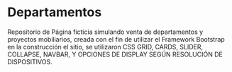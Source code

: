 # Departamentos

Repositorio de Página ficticia simulando venta de departamentos y proyectos mobiliarios, creada con el fin de utilizar el Framework Bootstrap en la construcción el sitio, se utilizaron CSS GRID, CARDS, SLIDER, COLLAPSE, NAVBAR, Y OPCIONES DE DISPLAY SEGÚN RESOLUCIÓN DE DISPOSITIVOS.

